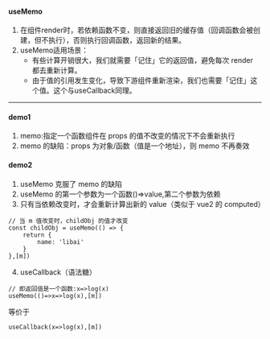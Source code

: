 #### useMemo
1. 在组件render时，若依赖函数不变，则直接返回旧的缓存值（回调函数会被创建，但不执行），否则执行回调函数，返回新的结果。
2. useMemo适用场景：
    * 有些计算开销很大，我们就需要「记住」它的返回值，避免每次 render 都去重新计算。
    * 由于值的引用发生变化，导致下游组件重新渲染，我们也需要「记住」这个值。这个与useCallback同理。

---
#### demo1
1. memo:指定一个函数组件在 props 的值不改变的情况下不会重新执行
2. memo 的缺陷：props 为对象/函数（值是一个地址），则 memo 不再奏效

#### demo2
1. useMemo 克服了 memo 的缺陷
2. useMemo 的第一个参数为一个函数()=>value,第二个参数为依赖
3. 只有当依赖改变时，才会重新计算出新的 value（类似于 vue2 的 computed）
```
// 当 m 值改变时，childObj 的值才改变
const childObj = useMemo(() => {
    return {
        name: 'libai'
    }
},[m])
```
4. useCallback（语法糖）
```
// 即返回值是一个函数:x=>log(x)
useMemo(()=>x=>log(x),[m])
```
等价于
```
useCallback(x=>log(x),[m])
```
